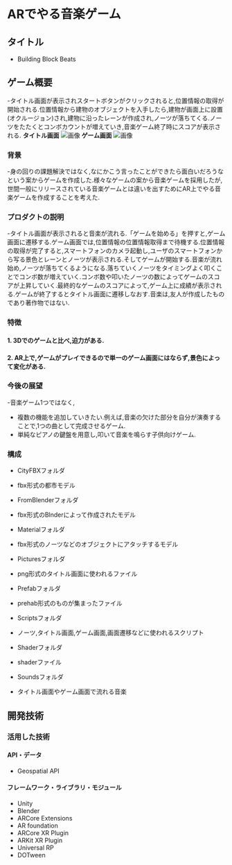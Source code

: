 # ARでやる音楽ゲーム
## タイトル
- Building Block Beats
## ゲーム概要
-タイトル画面が表示されスタートボタンがクリックされると,位置情報の取得が開始される.位置情報から建物のオブジェクトを入手したら,建物が画面上に設置(オクルージョン)され,建物に沿ったレーンが作成され,ノーツが落ちてくる.ノーツをたたくとコンボカウントが増えていき,音楽ゲーム終了時にスコアが表示される.
**タイトル画面**
![画像]()
**ゲーム画面**
![画像]()
### 背景
-身の回りの課題解決ではなく,なにかこう言ったことができたら面白いだろうなという案からゲームを作成した.様々なゲームの案から音楽ゲームを採用したが,世間一般にリリースされている音楽ゲームとは違いを出すためにAR上でやる音楽ゲームを作成することを考えた.
### プロダクトの説明
-タイトル画面が表示されると音楽が流れる.「ゲームを始める」を押すと,ゲーム画面に遷移する.ゲーム画面では,位置情報の位置情報取得まで待機する.位置情報の取得が完了すると,スマートフォンのカメラ起動し,ユーザのスマートフォンから写る景色とレーンとノーツが表示される.そしてゲームが開始する.音楽が流れ始め,ノーツが落ちてくるようになる.落ちていくノーツをタイミングよく叩くことでコンボ数が増えていく.コンボ数や叩いたノーツの数によってゲームのスコアが上昇していく.最終的なゲームのスコアによって,ゲーム上に成績が表示される.ゲームが終了するとタイトル画面に遷移しなおす.音楽は,友人が作成したものであり著作物ではない.
### 特徴
#### 1. 3Dでのゲームと比べ,迫力がある.
#### 2. AR上で,ゲームがプレイできるので単一のゲーム画面にはならず,景色によって変化がある.
### 今後の展望
-音楽ゲーム1つではなく,
* 複数の機能を追加していきたい.例えば,音楽の欠けた部分を自分が演奏することで,1つの曲として完成させるゲーム.
* 単純なピアノの鍵盤を用意し,叩いて音楽を鳴らす子供向けゲーム.
### 構成
* CityFBXフォルダ
- fbx形式の都市モデル
* FromBlenderフォルダ
- fbx形式のBlnderによって作成されたモデル
* Materialフォルダ
- fbx形式のノーツなどのオブジェクトにアタッチするモデル
* Picturesフォルダ
- png形式のタイトル画面に使われるファイル
* Prefabフォルダ
- prehab形式のものが集まったファイル
* Scriptsフォルダ
- ノーツ,タイトル画面,ゲーム画面,画面遷移などに使われるスクリプト
* Shaderフォルダ
- shaderファイル
* Soundsフォルダ
- タイトル画面やゲーム画面で流れる音楽

## 開発技術
### 活用した技術
#### API・データ
* Geospatial API

#### フレームワーク・ライブラリ・モジュール
* Unity
* Blender
* ARCore Extensions
* AR foundation
* ARCore XR Plugin
* ARKit XR Plugin
* Universal RP
* DOTween